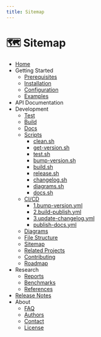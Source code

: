 ```yaml
---
title: Sitemap
---
```


# 🗺️ Sitemap

- [Home](../README.md)
- Getting Started
    - [Prerequisites](../getting-started/prerequisites.md)
    - [Installation](../getting-started/installation.md)
    - [Configuration](../getting-started/configuration.md)
    - [Examples](../getting-started/examples.md)
- API Documentation
- Development
    - [Test](../dev/test.md)
    - [Build](../dev/build.md)
    - [Docs](../dev/docs.md)
    - [Scripts](../dev/scripts/README.md)
        - [clean.sh](../dev/scripts/clean.sh.md)
        - [get-version.sh](../dev/scripts/get-version.sh.md)
        - [test.sh](../dev/scripts/test.sh.md)
        - [bump-version.sh](../dev/scripts/bump-version.sh.md)
        - [build.sh](../dev/scripts/build.sh.md)
        - [release.sh](../dev/scripts/release.sh.md)
        - [changelog.sh](../dev/scripts/changelog.sh.md)
        - [diagrams.sh](../dev/scripts/diagrams.sh.md)
        - [docs.sh](../dev/scripts/docs.sh.md)
    - [CI/CD](../dev/cicd/README.md)
        - [1.bump-version.yml](../dev/cicd/1.bump-version.md)
        - [2.build-publish.yml](../dev/cicd/2.build-publish.md)
        - [3.update-changelog.yml](../dev/cicd/3.update-changelog.md)
        - [publish-docs.yml](../dev/cicd/publish-docs.md)
    - [Diagrams](../dev/diagrams.md)
    - [File Structure](../dev/file-structure.md)
    - [Sitemap](../dev/sitemap.md)
    - [Related Projects](../dev/related-projects.md)
    - [Contributing](../dev/contributing.md)
    - [Roadmap](../dev/roadmap.md)
- Research
    - [Reports](../research/reports.md)
    - [Benchmarks](../research/benchmarks.md)
    - [References](../research/references.md)
- [Release Notes](../release-notes.md)
- About
    - [FAQ](../about/faq.md)
    - [Authors](../about/authors.md)
    - [Contact](../about/contact.md)
    - [License](../about/license.md)
